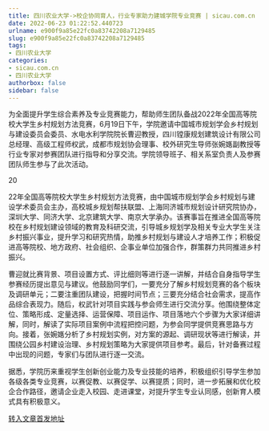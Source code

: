 ```yaml
---
title: 四川农业大学->校企协同育人，行业专家助力建城学院专业竞赛 | sicau.com.cn
date: 2022-06-23 01:22:52.440723
urlname: e900f9a85e22fc0a83742208a7129485
slug: e900f9a85e22fc0a83742208a7129485
tags: 
- 四川农业大学
categories:
- sicau.com.cn
- 四川农业大学
authorbox: false
sidebar: false
---
```

为全面提升学生综合素养及专业竞赛能力，帮助师生团队备战2022年全国高等院校大学生乡村规划方法竞赛，6月19日下午，学院邀请中国城市规划学会乡村规划与建设委员会委员、水电水利学院院长曹迎教授，四川镗康规划建筑设计有限公司总经理、高级工程师权武，成都市规划协会理事、校外研究生导师张婉嫕副教授等行业专家对参赛团队进行指导和分享交流。学院领导班子、相关系室负责人及参赛团队师生参与了此次活动。  

20
<!--more-->
22年全国高等院校大学生乡村规划方法竞赛，由中国城市规划学会乡村规划与建设学术委员会主办，高校城乡规划帮扶联盟、上海同济城市规划设计研究院协办，深圳大学、同济大学、北京建筑大学、南京大学承办。该赛事旨在推进全国高等院校在乡村规划建设领域的教育及科研交流，引导城乡规划学及相关专业大学生关注乡村振兴事业，提升学习和研究热情，助推乡村规划与建设人才培养工作；积极促进高等院校、地方政府、社会组织、企事业单位加强合作，群策群力共同推进乡村振兴。

曹迎就比赛背景、项目设置方式、评比细则等进行逐一讲解，并结合自身指导学生参赛经历提出意见与建议。他鼓励同学们，一要充分了解乡村规划竞赛的各个板块及调研单元；二要注重团队建设，把握时间节点；三要充分结合社会需求，提高作品综合表现力。随后，权武针对项目实践与参会师生进行交流分享。他围绕整体定位、策略形成、定量选择、运营保障、项目运作、项目落地六个步骤为大家详细讲解，同时，解读了实际项目案例中流程把控问题，为参会同学提供竞赛思路与方向。接着，张婉嫕分析了乡村规划实例，对方案的源起、调研现状等进行解读，并围绕公园乡村建设治理、乡村规划策略为大家提供项目参考。最后，针对备赛过程中出现的问题，专家们与团队进行逐一交流。

据悉，学院历来重视学生创新创业能力及专业技能的培养，积极组织引导学生参加各级各类专业竞赛，以赛促教、以赛促学、以赛提质；同时，进一步拓展和优化校企合作路径，邀请企业走入校园、走进课堂，对提升学生专业认同感，创新育人模式具有积极意义。



[转入文章首发地址](https://news.sicau.edu.cn/info/1078/68488.htm)